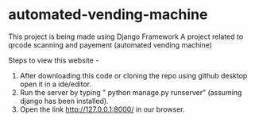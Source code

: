 # automated-vending-machine
This project is being made using Django Framework
A project related to qrcode scanning and payement (automated vending machine)

Steps to view this website - 
1. After downloading this code or cloning the repo using github desktop open it in a ide/editor.
2. Run the server by typing " python manage.py runserver" (assuming django has been installed).
3. Open the link http://127.0.0.1:8000/ in our browser.
